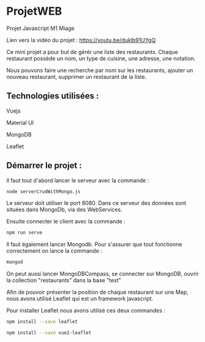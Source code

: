 # ProjetWEB
Projet Javascript M1 Miage

Lien vers la vidéo du projet : https://youtu.be/duklb91UYgQ

Ce mini projet a pour but de gérér une liste des restaurants. Chaque restaurant possède un nom, 
un type de cuisine, une adresse, une notation.

Nous pouvons faire une recherche par nom sur les restaurants,
ajouter un nouveau restaurant, supprimer un restaurant de la liste.

## Technologies utilisées : 
Vuejs

Material UI

MongoDB

Leaflet

## Démarrer le projet :
Il faut tout d'abord lancer le serveur avec la commande :
```bash
node serverCrudWithMongo.js
```
Le serveur doit utiliser le port 8080. Dans  ce serveur  des données sont situées dans MongoDb, via des WebServices.

Ensuite connecter le client avec la commande :
```bash
npm run serve
```

Il faut également lancer Mongodb. Pour s'assurer que tout fonctionne correctement on lance la commande : 

```bash
mongod
```

On peut aussi lancer MongoDBCompass, se connecter sur MongoDB, ouvrir la collection "restaurants" dans la base "test"



Afin de pouvoir présenter la position de chaque restaurant sur une Map, nous avons utilisé Leaflet qui est un framework javascript.

Pour installer Leaflet nous avons utilisé ces deux commandes : 


```bash
npm install --save leaflet
```

```bash
npm install --save vue2-leaflet
```

